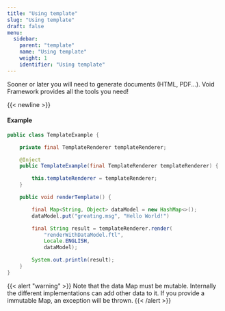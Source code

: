 ```yaml
---
title: "Using template"
slug: "Using template"
draft: false
menu:
  sidebar:
    parent: "template"
    name: "Using template"
    weight: 1
    identifier: "Using template"
---
```


Sooner or later you will need to generate documents (HTML, PDF...). Void Framework provides all the tools you need!



{{< newline >}}
#### Example

```java
public class TemplateExample {

    private final TemplateRenderer templateRenderer;

    @Inject
    public TemplateExample(final TemplateRenderer templateRenderer) {

        this.templateRenderer = templateRenderer;
    }

    public void renderTemplate() {

        final Map<String, Object> dataModel = new HashMap<>();
        dataModel.put("greating.msg", "Hello World!")

        final String result = templateRenderer.render(
            "renderWithDataModel.ftl",
            Locale.ENGLISH,
            dataModel);

        System.out.println(result);
    }
}
```

{{< alert "warning" >}}
Note that the data Map must be mutable. Internally the different implementations can add other data to it. If you provide a immutable Map, an exception will be thrown.
{{< /alert >}}
